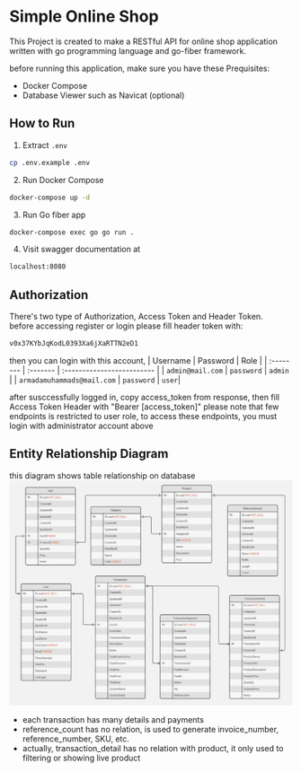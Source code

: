 
# Simple Online Shop 

This Project is created to make a RESTful API for online shop application
written with go programming language and go-fiber framework.

before running this application, make sure you have these Prequisites: 
- Docker Compose
- Database Viewer such as Navicat (optional)

## How to Run
1. Extract `.env`
```sh
cp .env.example .env
```
2. Run Docker Compose
```sh
docker-compose up -d
```
3. Run Go fiber app
```sh
docker-compose exec go go run .
```
4. Visit swagger documentation at 
```sh
localhost:8080
```
## Authorization
There's two type of Authorization, Access Token and Header Token.   
before accessing register or login please fill header token with:
```sh
v0x37KYbJqKodL0393Xa6jXaRTTN2eD1
```
then you can login with this account,
| Username | Password     | Role                |
| :-------- | :------- | :------------------------- |
| `admin@mail.com` | `password` | `admin` |
| `armadamuhammads@mail.com` | `password` | `user`|

after susccessfully logged in, copy access_token from response, then fill Access Token Header with "Bearer [access_token]"
please note that few endpoints is restricted to user role, to access these endpoints, you must login with administrator account above

## Entity Relationship Diagram
this diagram shows table relationship on database   
![ERD](https://github.com/zevinza/synapsis-ecommerce/blob/main/erd.jpg?raw=true)

- each transaction has many details and payments
- reference_count has no relation, is used to generate invoice_number, reference_number, SKU, etc.
- actually, transaction_detail has no relation with product, it only used to filtering or showing live product
